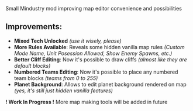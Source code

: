Small Mindustry mod improving map editor convenience and possibilities

## Improvements:

* **Mixed Tech Unlocked** *(use it wisely, please)*
* **More Rules Available**: Reveals some hidden vanilla map rules *(Custom Mode Name, Unit Posession Allowed, Show Enemy Spawns, etc.)*
* **Better Cliff Editing**: Now it's possible to draw cliffs *(almost like they are default blocks)*
* **Numbered Teams Editing**: Now it's possible to place any numbered team blocks *(teams from 0 to 255)*
* **Planet Background**: Allows to edit planet background rendered on map *(yes, it's still just hidden vanilla features)*

**! Work In Progress !**
More map making tools will be added in future